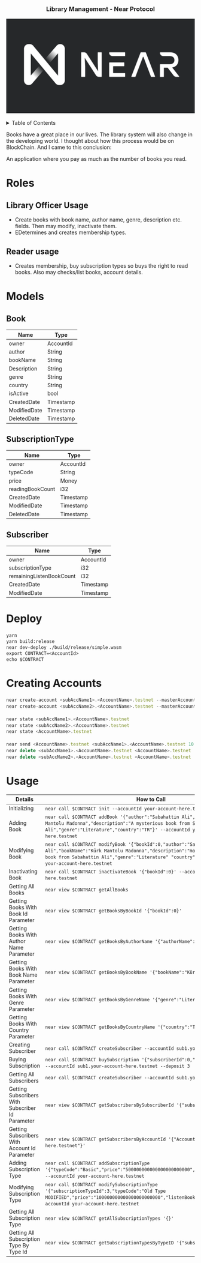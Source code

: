 <div align="center">
    <h3 align="center">Library Management - Near Protocol</h3>
</div>

![](images/near-logo.png)

<details>
  <summary>Table of Contents</summary>
<ol>
  <li><a href="#roles">Roles</a>
  	<ul>
  		<li><a href="#library Officer Usage">Library Officer Usage</a></li>
    	<li><a href="#reader usage">Reader usage</a></li>
   	</ul>
  </li>
  <li><a href="#models">Models</a>
    <ul>
      	<li><a href="#book">Book</a></li>
    	<li><a href="#subscriptionType">SubscriptionType</a></li>
        <li><a href="#subscriber">Subscriber</a></li>
    </ul>
  </li>
  <li><a href="#deploy">Deploy</a></li>
  <li><a href="#creating Accounts">Creating Accounts</a></li>
  <li><a href="#usage">Usage</a></li>
</ol>
</details>

Books have a great place in our lives. The library system will also change in the developing world. I thought about how this process would be on BlockChain. And I came to this conclusion:

An application where you pay as much as the number of books you read.

# Roles
## Library Officer Usage
- Create books with book name, author name, genre, description etc. fields. Then may modify, inactivate them.
- EDetermines and creates membership types.

## Reader usage
- Creates membership, buy subscription types so buys the right to read books. Also may checks/list books, account details.

# Models
## Book
| Name | Type |
| ------ | ------ |
| owner | AccountId |
| author | String |
| bookName | String |
| Description | String |
| genre | String |
| country | String |
| isActive | bool |
| CreatedDate | Timestamp |
| ModifiedDate | Timestamp |
| DeletedDate | Timestamp |
##  SubscriptionType
| Name | Type |
| ------ | ------ |
| owner | AccountId |
| typeCode | String |
| price | Money |
| readingBookCount | i32 |
| CreatedDate | Timestamp |
| ModifiedDate | Timestamp |
| DeletedDate | Timestamp |
##  Subscriber
| Name | Type |
| ------ | ------ |
| owner | AccountId |
| subscriptionType | i32 |
| remainingListenBookCount | i32 |
| CreatedDate | Timestamp |
| ModifiedDate | Timestamp |

# Deploy 
```
yarn
yarn build:release
near dev-deploy ./build/release/simple.wasm
export CONTRACT=<AccountId>
echo $CONTRACT
```
# Creating Accounts
```ts
near create-account <subAccName1>.<AccountName>.testnet --masterAccount <AccountName>.testnet --initialBalance 10
near create-account <subAccName2>.<AccountName>.testnet --masterAccount <AccountName>.testnet --initialBalance 10

near state <subAccName1>.<AccountName>.testnet
near state <subAccName2>.<AccountName>.testnet
near state <AccountName>.testnet

near send <AccountName>.testnet <subAccName1>.<AccountName>.testnet 10
near delete <subAccName1>.<AccountName>.testnet <AccountName>.testnet
near delete <subAccName2>.<AccountName>.testnet <AccountName>.testnet
```

# Usage
|Details|How to Call|
|---|---|
Initializing|`near call $CONTRACT init --accountId your-account-here.testnet`|
Adding Book|`near call $CONTRACT addBook '{"author":"Sabahattin Ali","bookName":"Kürk Mantolu Madonna","description":"A mysterious book from Sabahattin Ali","genre":"Literature","country":"TR"}' --accountId your-account-here.testnet`|
Modifying Book|`near call $CONTRACT modifyBook '{"bookId":0,"author":"Sabahattin Ali","bookName":"Kürk Mantolu Madonna","description":"modificated A mysterious book from Sabahattin Ali","genre":"Literature" "country":"TR"}' --accountId your-account-here.testnet`|
Inactivating Book|`near call $CONTRACT inactivateBook '{"bookId":0}' --accountId your-account-here.testnet`|
Getting All Books|`near view $CONTRACT getAllBooks`|
Getting Books With Book Id Parameter|`near view $CONTRACT getBooksByBookId '{"bookId":0}'`|
Getting Books With Author Name Parameter|`near view $CONTRACT getBooksByAuthorName '{"authorName":"Sabahattin Ali"}'`|
Getting Books With Book Name Parameter|`near view $CONTRACT getBooksByBookName '{"bookName":"Kürk Mantolu Madonna"}'`|
Getting Books With Genre Parameter|`near view $CONTRACT getBooksByGenreName '{"genre":"Literature"}'`|
Getting Books With Country Parameter|`near view $CONTRACT getBooksByCountryName '{"country":"TR"}'`|
Creating Subscriber|`near call $CONTRACT createSubscriber --accountId sub1.your-account-here.testnet`|
Buying Subscription|`near call $CONTRACT buySubscription '{"subscriberId":0,"subscriptionTypeId":0}' --accountId sub1.your-account-here.testnet --deposit 3`|
Getting All Subscribers|`near call $CONTRACT createSubscriber --accountId sub1.your-account-here.testnet`|
Getting Subscribers With Subscriber Id Parameter|`near view $CONTRACT getSubscribersBySubscriberId '{"subscriberId":0}'`|
Getting Subscribers With Account Id Parameter|`near view $CONTRACT getSubscribersByAccountId '{"AccountId":"sub1.your-account-here.testnet"}'`|
Adding Subscription Type|`near call $CONTRACT addSubscriptionType '{"typeCode":"Basic","price":"500000000000000000000000","listenBookCount":500}' --accountId your-account-here.testnet`|
Modifying Subscription Type|`near call $CONTRACT modifySubscriptionType '{"subscriptionTypeId":3,"typeCode":"Old Type MODIFIED","price":"100000000000000000000000","listenBookCount":100}' --accountId your-account-here.testnet`|
Getting All Subscription Type|`near view $CONTRACT getAllSubscriptionTypes '{}'`|
Getting All Subscription Type By Type Id|`near view $CONTRACT getSubscriptionTypesByTypeID '{"subscriptionTypeId":2}'`|




